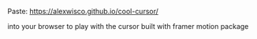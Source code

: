 Paste: https://alexwisco.github.io/cool-cursor/

into your browser to play with the cursor built with framer motion package
